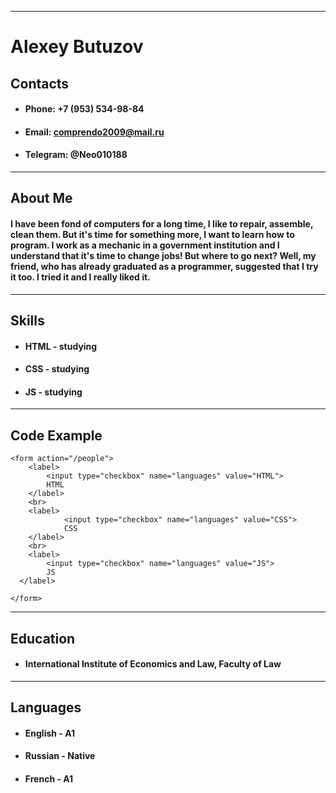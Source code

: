 ------
# Alexey Butuzov

## Contacts

* #### Phone: +7 (953) 534-98-84
* #### Email: comprendo2009@mail.ru
* #### Telegram: @Neo010188
------
## About Me
#### I have been fond of computers for a long time, I like to repair, assemble, clean them. But it's time for something more, I want to learn how to program. I work as a mechanic in a government institution and I understand that it's time to change jobs! But where to go next? Well, my friend, who has already graduated as a programmer, suggested that I try it too. I tried it and I really liked it.
------
## Skills
* #### HTML - studying
* #### CSS - studying
* #### JS - studying
------
## Code Example
```
<form action="/people">
    <label>
        <input type="checkbox" name="languages" value="HTML">
        HTML
    </label>
    <br>
    <label>
            <input type="checkbox" name="languages" value="CSS">
            CSS
    </label>
    <br>
    <label>
        <input type="checkbox" name="languages" value="JS">
        JS
  </label>

</form>
```
------
## Education 

* #### International Institute of Economics and Law, Faculty of Law
------
## Languages 

* #### English - A1
* #### Russian - Native
* #### French - A1
